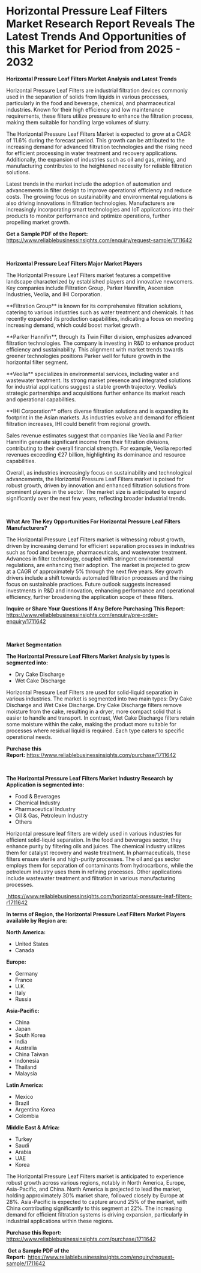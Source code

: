 <p><h1>Horizontal Pressure Leaf Filters Market Research Report Reveals The Latest Trends And Opportunities of this Market for Period from 2025 - 2032</h1></p><p><strong>Horizontal Pressure Leaf Filters Market Analysis and Latest Trends</strong></p>
<p><p>Horizontal Pressure Leaf Filters are industrial filtration devices commonly used in the separation of solids from liquids in various processes, particularly in the food and beverage, chemical, and pharmaceutical industries. Known for their high efficiency and low maintenance requirements, these filters utilize pressure to enhance the filtration process, making them suitable for handling large volumes of slurry. </p><p>The Horizontal Pressure Leaf Filters Market is expected to grow at a CAGR of 11.6% during the forecast period. This growth can be attributed to the increasing demand for advanced filtration technologies and the rising need for efficient processing in water treatment and recovery applications. Additionally, the expansion of industries such as oil and gas, mining, and manufacturing contributes to the heightened necessity for reliable filtration solutions.</p><p>Latest trends in the market include the adoption of automation and advancements in filter design to improve operational efficiency and reduce costs. The growing focus on sustainability and environmental regulations is also driving innovations in filtration technologies. Manufacturers are increasingly incorporating smart technologies and IoT applications into their products to monitor performance and optimize operations, further propelling market growth.</p></p>
<p><strong>Get a Sample PDF of the Report:&nbsp;</strong> <a href="https://www.reliablebusinessinsights.com/enquiry/request-sample/1711642?utm_campaign=2925&utm_medium=2&utm_source=Github&utm_content=ia&utm_term=16042025&utm_id=horizontal-pressure-leaf-filters">https://www.reliablebusinessinsights.com/enquiry/request-sample/1711642</a></p>
<p>&nbsp;</p>
<p><strong>Horizontal Pressure Leaf Filters Major Market Players</strong></p>
<p><p>The Horizontal Pressure Leaf Filters market features a competitive landscape characterized by established players and innovative newcomers. Key companies include Filtration Group, Parker Hannifin, Ascension Industries, Veolia, and IHI Corporation. </p><p>**Filtration Group** is known for its comprehensive filtration solutions, catering to various industries such as water treatment and chemicals. It has recently expanded its production capabilities, indicating a focus on meeting increasing demand, which could boost market growth. </p><p>**Parker Hannifin**, through its Twin Filter division, emphasizes advanced filtration technologies. The company is investing in R&D to enhance product efficiency and sustainability. This alignment with market trends towards greener technologies positions Parker well for future growth in the horizontal filter segment.</p><p>**Veolia** specializes in environmental services, including water and wastewater treatment. Its strong market presence and integrated solutions for industrial applications suggest a stable growth trajectory. Veolia’s strategic partnerships and acquisitions further enhance its market reach and operational capabilities.</p><p>**IHI Corporation** offers diverse filtration solutions and is expanding its footprint in the Asian markets. As industries evolve and demand for efficient filtration increases, IHI could benefit from regional growth.</p><p>Sales revenue estimates suggest that companies like Veolia and Parker Hannifin generate significant income from their filtration divisions, contributing to their overall financial strength. For example, Veolia reported revenues exceeding €27 billion, highlighting its dominance and resource capabilities. </p><p>Overall, as industries increasingly focus on sustainability and technological advancements, the Horizontal Pressure Leaf Filters market is poised for robust growth, driven by innovation and enhanced filtration solutions from prominent players in the sector. The market size is anticipated to expand significantly over the next few years, reflecting broader industrial trends.</p></p>
<p>&nbsp;</p>
<p><strong>What Are The Key Opportunities For Horizontal Pressure Leaf Filters Manufacturers?</strong></p>
<p><p>The Horizontal Pressure Leaf Filters market is witnessing robust growth, driven by increasing demand for efficient separation processes in industries such as food and beverage, pharmaceuticals, and wastewater treatment. Advances in filter technology, coupled with stringent environmental regulations, are enhancing their adoption. The market is projected to grow at a CAGR of approximately 5% through the next five years. Key growth drivers include a shift towards automated filtration processes and the rising focus on sustainable practices. Future outlook suggests increased investments in R&D and innovation, enhancing performance and operational efficiency, further broadening the application scope of these filters.</p></p>
<p><strong>Inquire or Share Your Questions If Any Before Purchasing This Report:</strong> <a href="https://www.reliablebusinessinsights.com/enquiry/pre-order-enquiry/1711642?utm_campaign=2925&utm_medium=2&utm_source=Github&utm_content=ia&utm_term=16042025&utm_id=horizontal-pressure-leaf-filters">https://www.reliablebusinessinsights.com/enquiry/pre-order-enquiry/1711642</a></p>
<p>&nbsp;</p>
<p><strong>Market Segmentation</strong></p>
<p><strong>The Horizontal Pressure Leaf Filters Market Analysis by types is segmented into:</strong></p>
<p><ul><li>Dry Cake Discharge</li><li>Wet Cake Discharge</li></ul></p>
<p><p>Horizontal Pressure Leaf Filters are used for solid-liquid separation in various industries. The market is segmented into two main types: Dry Cake Discharge and Wet Cake Discharge. Dry Cake Discharge filters remove moisture from the cake, resulting in a dryer, more compact solid that is easier to handle and transport. In contrast, Wet Cake Discharge filters retain some moisture within the cake, making the product more suitable for processes where residual liquid is required. Each type caters to specific operational needs.</p></p>
<p><strong>Purchase this Report:&nbsp;</strong><a href="https://www.reliablebusinessinsights.com/purchase/1711642?utm_campaign=2925&utm_medium=2&utm_source=Github&utm_content=ia&utm_term=16042025&utm_id=horizontal-pressure-leaf-filters">https://www.reliablebusinessinsights.com/purchase/1711642</a></p>
<p>&nbsp;</p>
<p><strong>The Horizontal Pressure Leaf Filters Market Industry Research by Application is segmented into:</strong></p>
<p><ul><li>Food & Beverages</li><li>Chemical Industry</li><li>Pharmaceutical Industry</li><li>Oil & Gas, Petroleum Industry</li><li>Others</li></ul></p>
<p><p>Horizontal pressure leaf filters are widely used in various industries for efficient solid-liquid separation. In the food and beverages sector, they enhance purity by filtering oils and juices. The chemical industry utilizes them for catalyst recovery and waste treatment. In pharmaceuticals, these filters ensure sterile and high-purity processes. The oil and gas sector employs them for separation of contaminants from hydrocarbons, while the petroleum industry uses them in refining processes. Other applications include wastewater treatment and filtration in various manufacturing processes.</p></p>
<p><a href="https://www.reliablebusinessinsights.com/horizontal-pressure-leaf-filters-r1711642?utm_campaign=2925&utm_medium=2&utm_source=Github&utm_content=ia&utm_term=16042025&utm_id=horizontal-pressure-leaf-filters">&nbsp;https://www.reliablebusinessinsights.com/horizontal-pressure-leaf-filters-r1711642</a></p>
<p><strong>In terms of Region, the Horizontal Pressure Leaf Filters Market Players available by Region are:</strong></p>
<p>
    <p> <strong> North America: </strong>
        <ul>
            <li>United States</li>
            <li>Canada</li>
        </ul>
        </p> 
    <p> <strong> Europe: </strong>
        <ul>
            <li>Germany</li>
            <li>France</li>
            <li>U.K.</li>
            <li>Italy</li>
            <li>Russia</li>
        </ul>
        </p> 
    <p> <strong> Asia-Pacific: </strong>
        <ul>
            <li>China</li>
            <li>Japan</li>
            <li>South Korea</li>
            <li>India</li>
            <li>Australia</li>
            <li>China Taiwan</li>
            <li>Indonesia</li>
            <li>Thailand</li>
            <li>Malaysia</li>
        </ul>
        </p> 
    <p> <strong> Latin America: </strong>
        <ul>
            <li>Mexico</li>
            <li>Brazil</li>
            <li>Argentina Korea</li>
            <li>Colombia</li>
        </ul>
        </p> 
    <p> <strong> Middle East & Africa: </strong>
        <ul>
            <li>Turkey</li>
            <li>Saudi</li>
            <li>Arabia</li>
            <li>UAE</li>
            <li>Korea</li>
        </ul>
    </p>
    </p>
<p><p>The Horizontal Pressure Leaf Filters market is anticipated to experience robust growth across various regions, notably in North America, Europe, Asia-Pacific, and China. North America is projected to lead the market, holding approximately 30% market share, followed closely by Europe at 28%. Asia-Pacific is expected to capture around 25% of the market, with China contributing significantly to this segment at 22%. The increasing demand for efficient filtration systems is driving expansion, particularly in industrial applications within these regions.</p></p>
<p><strong>Purchase this Report: </strong><a href="https://www.reliablebusinessinsights.com/purchase/1711642?utm_campaign=2925&utm_medium=2&utm_source=Github&utm_content=ia&utm_term=16042025&utm_id=horizontal-pressure-leaf-filters">https://www.reliablebusinessinsights.com/purchase/1711642</a></p>
<p>&nbsp;<strong>Get a Sample PDF of the Report:&nbsp;&nbsp;</strong><a href="https://www.reliablebusinessinsights.com/enquiry/request-sample/1711642?utm_campaign=2925&utm_medium=2&utm_source=Github&utm_content=ia&utm_term=16042025&utm_id=horizontal-pressure-leaf-filters">https://www.reliablebusinessinsights.com/enquiry/request-sample/1711642</a></p>
<p><strong></strong></p>
<p><p></p><p></p><p></p></p>